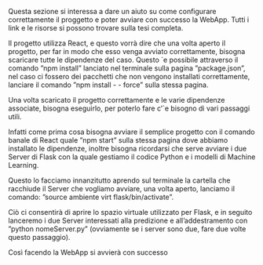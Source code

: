 Questa sezione si interessa a dare un aiuto su come configurare correttamente il proggetto e poter avviare con successo la WebApp.
Tutti i link e le risorse si possono trovare sulla tesi completa.

Il progetto utilizza React, e questo vorrà dire che una volta aperto il progetto, per far in modo che esso venga avviato correttamente, bisogna scaricare tutte le dipendenze del caso.
Questo `e possibile attraverso il comando ”npm install” lanciato nel terminale sulla pagina ”package.json”, nel caso ci fossero dei pacchetti che non vengono installati correttamente,
lanciare il comando ”npm install - - force” sulla stessa pagina.

Una volta scaricato il progetto correttamente e le varie dipendenze associate, bisogna eseguirlo, per poterlo fare c’`e bisogno di vari passaggi utili.

Infatti come prima cosa bisogna avviare il semplice progetto con il comando banale di React quale ”npm start” sulla stessa pagina dove abbiamo installato le dipendenze, inoltre bisogna
ricordarsi che serve avviare i due Server di Flask con la quale gestiamo il codice Python e i modelli di Machine Learning.

Questo lo facciamo innanzitutto aprendo sul terminale la cartella che racchiude il Server che vogliamo avviare, una volta aperto, lanciamo il comando:
”source ambiente virt flask/bin/activate”. 

Ciò ci consentirà di aprire lo spazio virtuale utilizzato per Flask, e in seguito lanceremo i due Server interessati alla predizione e all’addestramento con ”python nomeServer.py” 
(ovviamente se i server sono due, fare due volte questo passaggio).

Così facendo la WebApp si avvierà con successo